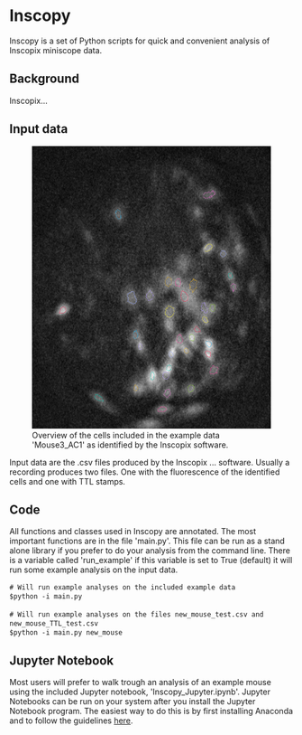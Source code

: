 # Inscopy
Inscopy is a set of Python scripts for quick and convenient analysis of Inscopix miniscope data.

## Background
Inscopix...

## Input data
<figure class="image">
	<img src="assets/Mouse3_AC1_cells.PNG" alt="Example Cells" width=500, height=500 >
	<figcaption>Overview of the cells included in the example data 'Mouse3_AC1' as identified by the Inscopix software.</figcaption>
</figure>
Input data are the .csv files produced by the Inscopix ... software. Usually a recording produces two files. One with the fluorescence of the identified cells and one with TTL stamps.

## Code
All functions and classes used in Inscopy are annotated. The most important functions are in the file 'main.py'. This file can be run as a stand alone library if you prefer to do your analysis from the command line. There is a variable called 'run_example' if this variable is set to True (default) it will run some example analysis on the input data.

```shell
# Will run example analyses on the included example data
$python -i main.py

# Will run example analyses on the files new_mouse_test.csv and new_mouse_TTL_test.csv
$python -i main.py new_mouse

```

## Jupyter Notebook
Most users will prefer to walk trough an analysis of an example mouse using the included Jupyter notebook, 'Inscopy_Jupyter.ipynb'. Jupyter Notebooks can be run on your system after you install the Jupyter Notebook program. The easiest way to do this is by first installing Anaconda and to follow the guidelines [here](https://www.anaconda.com/products/individual).

